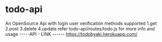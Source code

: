 # todo-api
An OpenSource Api 
with login user verification
methods supported 
   1.get
   2.post
   3.delete
   4.update
refer todo-api/routes/todo.js for more info and usage
-----API - LINK ------
https://todobyaki.herokuapp.com/

